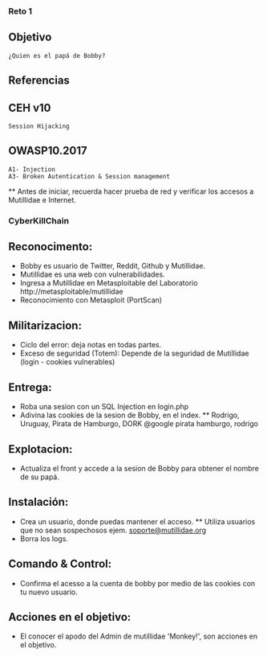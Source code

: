 ### Reto 1

## Objetivo

	¿Quien es el papá de Bobby?

## Referencias

## CEH v10

	Session Hijacking

## OWASP10.2017

	A1- Injection
	A3- Broken Autentication & Session management

** Antes de iniciar, recuerda hacer prueba de red y verificar los accesos a Mutillidae e Internet.

### CyberKillChain

## Reconocimento: 

- Bobby es usuario de Twitter, Reddit, Github y Mutillidae. 
- Mutillidae es una web con vulnerabilidades.
- Ingresa a Mutillidae en Metasploitable del Laboratorio http://metasploitable/mutillidae
- Reconocimiento con Metasploit (PortScan)	

## Militarizacion:
- Ciclo del error: deja notas en todas partes.
- Exceso de seguridad (Totem): Depende de la seguridad de Mutillidae (login - cookies vulnerables)

## Entrega:
- Roba una sesion con un SQL Injection en login.php
- Adivina las cookies de la sesion de Bobby, en el index.
	** Rodrigo, Uruguay, Pirata de Hamburgo, DORK
	@google pirata hamburgo, rodrigo

## Explotacion:
- Actualiza el front y accede a la sesion de Bobby para obtener el nombre de su papá.
	
## Instalación:
- Crea un usuario, donde puedas mantener el acceso.
	** Utiliza usuarios que no sean sospechosos ejem. soporte@mutillidae.org
- Borra los logs.
	
## Comando & Control:
- Confirma el acesso a la cuenta de bobby por medio de las cookies con tu nuevo usuario.
		
## Acciones en el objetivo:
- El conocer el apodo del Admin de mutillidae 'Monkey!', son acciones en el objetivo.

